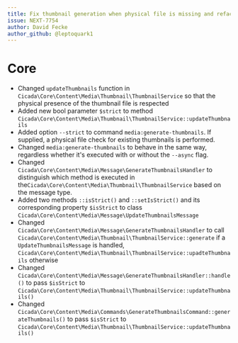 ```yaml
---
title: Fix thumbnail generation when physical file is missing and refactor GenerateThumbnailsHandler to distinguish between message types
issue: NEXT-7754
author: David Fecke
author_github: @leptoquark1
---
```

# Core
* Changed `updateThumbnails` function in `Cicada\Core\Content\Media\Thumbnail\ThumbnailService` so that the physical presence of the thumbnail file is respected
* Added new bool parameter `$strict` to method `Cicada\Core\Content\Media\Thumbnail\ThumbnailService::updateThumbnails`
* Added option `--strict` to command `media:generate-thumbnails`. If supplied, a physical file check for existing thumbnails is performed.
* Changed `media:generate-thumbnails` to behave in the same way, regardless whether it's executed with or without the `--async` flag.
* Changed `Cicada\Core\Content\Media\Message\GenerateThumbnailsHandler` to distinguish which method is executed in the`Cicada\Core\Content\Media\Thumbnail\ThumbnailService` based on the message type.
* Added two methods `::isStrict()` and `::setIsStrict()` and its corresponding property `$isStrict` to class `Cicada\Core\Content\Media\Message\UpdateThumbnailsMessage`
* Changed `Cicada\Core\Content\Media\Message\GenerateThumbnailsHandler` to call `Cicada\Core\Content\Media\Thumbnail\ThumbnailService::generate` if a `UpdateThumbnailsMessage` is handled, `Cicada\Core\Content\Media\Thumbnail\ThumbnailService::upadteThumbnails` otherwise
* Changed `Cicada\Core\Content\Media\Message\GenerateThumbnailsHandler::handle()` to pass `$isStrict` to `Cicada\Core\Content\Media\Thumbnail\ThumbnailService::updateThumbnails()`
* Changed `Cicada\Core\Content\Media\Commands\GenerateThumbnailsCommand::generateThumbnails()` to pass `$isStrict` to `Cicada\Core\Content\Media\Thumbnail\ThumbnailService::updateThumbnails()`
